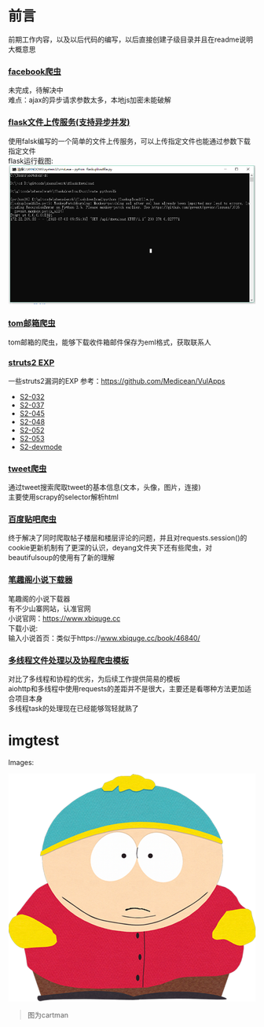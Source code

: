 ﻿# 前言
前期工作内容，以及以后代码的编写，以后直接创建子级目录并且在readme说明大概意思

### [facebook爬虫](./facebook/)

未完成，待解决中  
难点：ajax的异步请求参数太多，本地js加密未能破解

### [flask文件上传服务(支持异步并发)](./flaskdownload)

使用falsk编写的一个简单的文件上传服务，可以上传指定文件也能通过参数下载指定文件  
flask运行截图:
![](./imgfloder/falskdownload.png)

### [tom邮箱爬虫](./mailspider)

tom邮箱的爬虫，能够下载收件箱邮件保存为eml格式，获取联系人

### [struts2 EXP](./struts2)

一些struts2漏洞的EXP
参考：<https://github.com/Medicean/VulApps>
* [S2-032](./struts2/S2-032)
* [S2-037](./struts2/S2-037)
* [S2-045](./struts2/S2-045)
* [S2-048](./struts2/S2-048)
* [S2-052](./struts2/S2-052)
* [S2-053](./struts2/S2-053)
* [S2-devmode](./struts2/S2-devmode)


### [tweet爬虫](./tweet)

通过tweet搜索爬取tweet的基本信息(文本，头像，图片，连接)  
主要使用scrapy的selector解析html

### [百度贴吧爬虫](./deyang/baidutieba.py)

终于解决了同时爬取帖子楼层和楼层评论的问题，并且对requests.session()的
cookie更新机制有了更深的认识，deyang文件夹下还有些爬虫，对beautifulsoup的使用有了新的理解

### [笔趣阁小说下载器](./noveldownloader/biquge)
笔趣阁的小说下载器  
有不少山寨网站，认准官网  
小说官网：https://www.xbiquge.cc  
下载小说:  
输入小说首页：类似于https://www.xbiquge.cc/book/46840/

### [多线程文件处理以及协程爬虫模板](./asyncio)
对比了多线程和协程的优劣，为后续工作提供简易的模板  
aiohttp和多线程中使用requests的差距并不是很大，主要还是看哪种方法更加适合项目本身  
多线程task的处理现在已经能够驾轻就熟了

# imgtest
Images:

![](./imgfloder/imgtest.png)

>图为cartman
